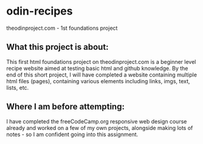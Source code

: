# odin-recipes
theodinproject.com - 1st foundations project

## What this project is about:
This first html foundations project on theodinproject.com is a beginner level recipe website aimed at testing basic html and github knowledge. By the end of this short project, I will have completed a website containing multiple html files (pages), containing various elements including links, imgs, text, lists, etc.

## Where I am before attempting:
I have completed the freeCodeCamp.org responsive web design course already and worked on a few of my own projects, alongside making lots of notes - so I am confident going into this assignment.